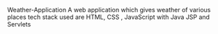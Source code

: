 Weather-Application
A web application which gives weather of various places tech stack used are HTML, CSS , JavaScript with Java JSP and Servlets
